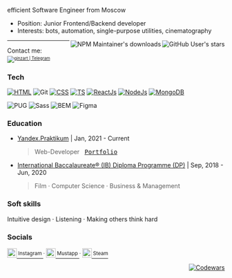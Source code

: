 efficient Software Engineer from Moscow

* Position: Junior Frontend/Backend developer
* Interests: bots, automation, single-purpose utilities, cinematography

<img align="right" alt="GitHub User's stars" src="https://img.shields.io/github/stars/artginzburg?style=social">
<a href="https://www.npmjs.com/~artginzburg"><img align="right" alt="NPM Maintainer's downloads" src="https://img.shields.io/endpoint?url=https://artginzburg.runkit.io/npmstalk/branches/master/artginzburg"></a>

---

Contact me:   <sub> &nbsp; <sub>[<img title="ginzart | Telegram" src="https://img.shields.io/static/v1?style=flat-square&message=@ginzart&color=eee&labelColor=rgba(0,0,0,0)&logo=telegram&label=t.me">][telegram]</sub></sub>

### Tech

[![HTML](https://img.shields.io/badge/-HTML-eee?style=for-the-badge&logo=html5&logoColor=000)][html]
![Git](https://img.shields.io/badge/-git-222?style=for-the-badge&logo=git&logoColor=fff)
[![CSS](https://img.shields.io/badge/-CSS-eee?style=for-the-badge&logo=css3&logoColor=000)][css]
[![TS](https://img.shields.io/badge/-TS-222?style=for-the-badge&logo=typescript&logoColor=fff)][js]
[![ReactJs](https://img.shields.io/badge/-ReactJs-eee?style=for-the-badge&logo=react&logoColor=000)][react]
[![NodeJs](https://img.shields.io/badge/-Node.js-222?style=for-the-badge&logo=node.js&logoColor=fff)][nodejs]
[![MongoDB](https://img.shields.io/badge/-MongoDB-eee?style=for-the-badge&logo=mongodb&logoColor=000)][mongo]

![PUG](https://img.shields.io/badge/-pug-eee?style=for-the-badge&logo=pug&logoColor=000)
![Sass](https://img.shields.io/badge/-Sass-222?style=for-the-badge&logo=sass&logoColor=fff)
![BEM](https://img.shields.io/badge/-bem-eee?style=for-the-badge&logo=BEM&logoColor=000)
![Figma](https://img.shields.io/badge/-figma-222?style=for-the-badge&logo=figma&logoColor=fff)
<br>
### Education

* [Yandex.Praktikum][yapraktikum] | Jan, 2021 - Current

  > Web-Developer &nbsp; <kbd>[Portfolio][yapraktikum-webdev-portfolio]</kbd>

* [International Baccalaureate® (IB) Diploma Programme (DP)][ibdp] | Sep, 2018 - Jun, 2020

  > Film · Computer Science · Business & Management

### Soft skills

Intuitive design · Listening · Making others think hard

### Socials

[<img width="22px" title="art.ginzburg | Instagram" src="https://i.dlpng.com/static/png/6533778_preview.png"><sup> Instagram </sup>][instagram]<sup> · </sup>
[<img width="22px" title="artginzburg | Mustapp" src="https://mustapp.com/static/images/logo_icon.svg"><sup> Mustapp </sup>][mustapp]<sup> · </sup>
[<img width="22px" title="artginzburg | Steam" src="https://toppng.com/public/uploads/thumbnail/ow-white-steam-icon-115629259929xjnhjlwag.png"><sup> Steam </sup>][steam]

<div align="right">
<a href="https://www.codewars.com/users/artginzburg"><img src="https://www.codewars.com/users/artginzburg/badges/micro" title="Codewars"></a>
</div>

[instagram]: https://www.instagram.com/art.ginzburg/
[steam]: https://steamcommunity.com/id/artginzburg
[telegram]: https://t.me/ginzart
[mustapp]: https://mustapp.com/@artginzburg
[vscode]: https://code.visualstudio.com/
[html]: https://ru.wikipedia.org/wiki/HTML5
[css]: https://ru.wikipedia.org/wiki/CSS
[js]: https://www.javascript.com/
[react]: https://reactjs.org/
[nodejs]: https://nodejs.org/en/
[mongo]: https://www.mongodb.com/
[yapraktikum]: https://praktikum.yandex.ru/
[yapraktikum-webdev-portfolio]: https://github.com/artginzburg/yandex.praktikum-portfolio
[ibdp]: https://www.ibo.org/programmes/diploma-programme/

